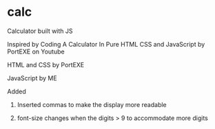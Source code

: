 # calc
Calculator built with JS

Inspired by Coding A Calculator In Pure HTML CSS and JavaScript by PortEXE on Youtube

HTML and CSS by PortEXE

JavaScript by ME

Added
1) Inserted commas to make the display more readable

2) font-size changes when the digits > 9 to accommodate more digits
